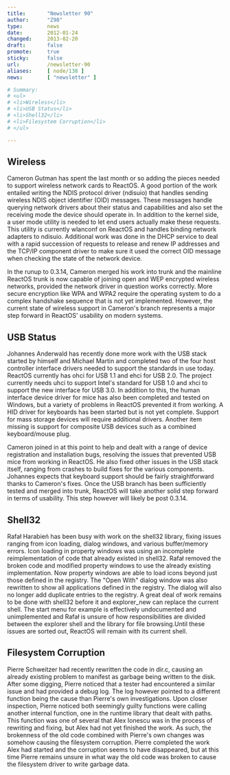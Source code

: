 ```yaml
---
title:       "Newsletter 90"
author:      "Z98"
type:        news
date:        2012-01-24
changed:     2013-02-20
draft:       false
promote:     true
sticky:      false
url:         /newsletter-90
aliases:     [ node/138 ]
news:        [ "newsletter" ]

# Summary:
# <ul>
# <li>Wireless</li>
# <li>USB Status</li>
# <li>Shell32</li>
# <li>Filesystem Corruption</li>
# </ul>

---
```

<h2>Wireless</h2>
Cameron Gutman has spent the last month or so adding the pieces needed to support wireless network cards to ReactOS. A good portion of the work entailed writing the NDIS protocol driver (ndisuio) that handles sending wireless NDIS object identifier (OID) messages. These messages handle querying network drivers about their status and capabilities and also set the receiving mode the device should operate in. In addition to the kernel side, a user mode utility is needed to let end users actually make these requests. This utility is currently wlanconf on ReactOS and handles binding network adapters to ndisuio. Additional work was done in the DHCP service to deal with a rapid succession of requests to release and renew IP addresses and the TCP/IP component driver to make sure it used the correct OID message when checking the state of the network device.

In the runup to 0.3.14, Cameron merged his work into trunk and the mainline ReactOS trunk is now capable of joining open and WEP encrypted wireless networks, provided the network driver in question works correctly. More secure encryption like WPA and WPA2 require the operating system to do a complex handshake sequence that is not yet implemented. However, the current state of wireless support in Cameron's branch represents a major step forward in ReactOS' usability on modern systems.

<h2>USB Status</h2>
Johannes Anderwald has recently done more work with the USB stack started by himself and Michael Martin and completed two of the four host controller interface drivers needed to support the standards in use today. ReactOS currently has ohci for USB 1.1 and ehci for USB 2.0. The project currently needs uhci to support Intel's standard for USB 1.0 and xhci to support the new interface for USB 3.0. In addition to this, the human interface device driver for mice has also been completed and tested on Windows, but a variety of problems in ReactOS prevented it from working. A HID driver for keyboards has been started but is not yet complete. Support for mass storage devices will require additional drivers. Another item missing is support for composite USB devices such as a combined keyboard/mouse plug.

Cameron joined in at this point to help and dealt with a range of device registration and installation bugs, resolving the issues that prevented USB mice from working in ReactOS. He also fixed other issues in the USB stack itself, ranging from crashes to build fixes for the various components. Johannes expects that keyboard support should be fairly straightforward thanks to Cameron's fixes. Once the USB branch has been sufficiently tested and merged into trunk, ReactOS will take another solid step forward in terms of usability. This step however will likely be post 0.3.14.

<h2>Shell32</h2>
Rafał Harabień has been busy with work on the shell32 library, fixing issues ranging from icon loading, dialog windows, and various buffer/memory errors. Icon loading in property windows was using an incomplete reimplementation of code that already existed in shell32. Rafał removed the broken code and modified property windows to use the already existing implementation. Now property windows are able to load icons beyond just those defined in the registry. The "Open With" dialog window was also rewritten to show all applications defined in the registry. The dialog will also no longer add duplicate entries to the registry. A great deal of work remains to be done with shell32 before it and explorer_new can replace the current shell. The start menu for example is effectively undocumented and unimplemented and Rafał is unsure of how responsibilities are divided between the explorer shell and the library for file browsing.Until these issues are sorted out, ReactOS will remain with its current shell.

<h2>Filesystem Corruption</h2>
Pierre Schweitzer had recently rewritten the code in dir.c, causing an already existing problem to manifest as garbage being written to the disk. After some digging, Pierre noticed that a tester had encountered a similar issue and had provided a debug log. The log however pointed to a different function being the cause than Pierre's own investigations. Upon closer inspection, Pierre noticed both seemingly guilty functions were calling another internal function, one in the runtime library that dealt with paths. This function was one of several that Alex Ionescu was in the process of rewriting and fixing, but Alex had not yet finished the work. As such, the brokenness of the old code combined with Pierre's own changes was somehow causing the filesystem corruption. Pierre completed the work Alex had started and the corruption seems to have disappeared, but at this time Pierre remains unsure in what way the old code was broken to cause the filesystem driver to write garbage data.
